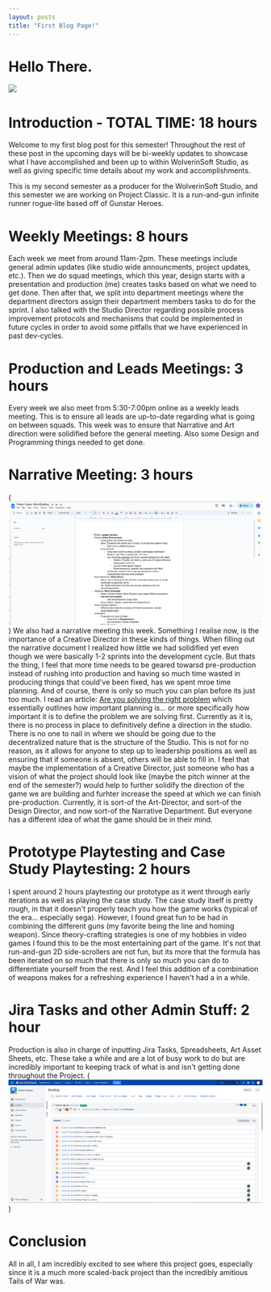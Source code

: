 ```yaml
---
layout: posts
title: "First Blog Page!"
---
```


# Hello There.
![](image.png)
# Introduction - TOTAL TIME: 18 hours
Welcome to my first blog post for this semester! Throughout the rest of these post in the upcoming days will be bi-weekly updates to showcase what I have accomplished and been up to within WolverinSoft Studio, as well as giving specific time details about my work and accomplishments. 

This is my second semester as a producer for the WolverinSoft Studio, and this semester we are working on Project Classic. It is a run-and-gun infinite runner rogue-lite based off of Gunstar Heroes.

# Weekly Meetings: 8 hours
Each week we meet from around 11am-2pm. These meetings include general admin updates (like studio wide announcments, project updates, etc.). Then we do squad meetings, which this year, design starts with a presentation and production (me) creates tasks based on what we need to get done. Then after that, we split into department meetings where the department directors assign their department members tasks to do for the sprint. I also talked with the Studio Director regarding possible process improvement protocols and mechanisms that could be implemented in future cycles in order to avoid some pitfalls that we have experienced in past dev-cycles.
# Production and Leads Meetings: 3 hours
Every week we also meet from 5:30-7:00pm online as a weekly leads meeting. This is to ensure all leads are up-to-date regarding what is going on between squads. This week was to ensure that Narrative and Art direction were solidified before the general meeting. Also some Design and Programming things needed to get done.
# Narrative Meeting: 3 hours
(![narrative-world-building-doc](images/p-classic-narrative.png))
We also had a narrative meeting this week. Something I realise now, is the importance of a Creative Director in these kinds of things. When filling out the narrative document I realized how little we had solidified yet even though we were basically 1-2 sprints into the development cycle. But thats the thing, I feel that more time needs to be geared towarsd pre-production instead of rushing into production and having so much time wasted in producing things that could've been fixed, has we spent mroe time planning. And of course, there is only so much you can plan before its just too much. I read an article: [Are you solving the right problem](https://hbr.org/2012/09/are-you-solving-the-right-problem) which essentially outlines how important planning is... or more specifically how important it is to define the problem we are solving first. Currently as it is, there is no process in place to definitively define a direction in the studio. There is no one to nail in where we should be going due to the decentralized nature that is the structure of the Studio. This is not for no reason, as it allows for anyone to step up to leadership positions as well as ensuring that if someone is absent, others will be able to fill in. I feel that maybe the implementation of a Creative Director, just someone who has a vision of what the project should look like (maybe the pitch winner at the end of the semester?) would help to further solidify the direction of the game we are building and furhter increase the speed at which we can finish pre-production. Currently, it is sort-of the Art-Director, and sort-of the Design Director, and now sort-of the Narrative Department. But everyone has a different idea of what the game should be in their mind.
# Prototype Playtesting and Case Study Playtesting: 2 hours
I spent around 2 hours playtesting our prototype as it went through early iterations as well as playing the case study. The case study itself is pretty rough, in that it doesn't properly teach you how the game works (typical of the era... especially sega). However, I found great fun to be had in combining the different guns (my favorite being the line and homing weapon). Since theory-crafting strategies is one of my hobbies in video games I found this to be the most entertaining part of the game. It's not that run-and-gun 2D side-scrollers are not fun, but its more that the formula has been iterated on so much that there is only so much you can do to differentiate yourself from the rest. And I feel this addition of a combination of weapons makes for a refreshing experience I haven't had a in a while.
# Jira Tasks and other Admin Stuff: 2 hour
Production is also in charge of inputting Jira Tasks, Spreadsheets, Art Asset Sheets, etc. These take a while and are a lot of busy work to do but are incredibly important to keeping track of what is and isn't getting done throughout the Project.
(![SP1-JiraImage](images/SP1-Jira.png))
# Conclusion
All in all, I am incredibly excited to see where this project goes, especially since it is a much more scaled-back project than the incredibly amitious Tails of War was.